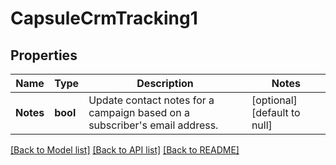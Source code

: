 # CapsuleCrmTracking1

## Properties
Name | Type | Description | Notes
------------ | ------------- | ------------- | -------------
**Notes** | **bool** | Update contact notes for a campaign based on a subscriber&#39;s email address. | [optional] [default to null]

[[Back to Model list]](../README.md#documentation-for-models) [[Back to API list]](../README.md#documentation-for-api-endpoints) [[Back to README]](../README.md)



